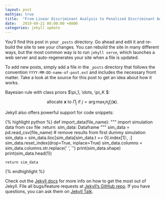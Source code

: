 ```yaml
---
layout: post
mathjax: true
title:  "From Linear Discriminant Analysis to Penalized Discriminant Analysis"
date:   2019-09-21 08:00:00 +0800
categories: jekyll update
---
```

You’ll find this post in your `_posts` directory. Go ahead and edit it and re-build the site to see your changes. You can rebuild the site in many different ways, but the most common way is to run `jekyll serve`, which launches a web server and auto-regenerates your site when a file is updated.

To add new posts, simply add a file in the `_posts` directory that follows the convention `YYYY-MM-DD-name-of-post.ext` and includes the necessary front matter. Take a look at the source for this post to get an idea about how it works.

Bayesian rule with class priors $\pi_1, \dots, \pi_K $:

$$
\text{allocate } \mathbf{x } \text{ to } \Pi_{j} \text{ if } j = \arg\max_i \pi_i f_i(\mathbf{x}) .
$$

Jekyll also offers powerful support for code snippets:

{% highlight python %}
def import_data(file_name):
    """
    import simulation data from csv file
    :return: sim_data: Dataframe
    """
    sim_data = pd.read_csv(file_name)
    # remove results from first dummy simulation
    sim_data = sim_data.iloc[sim_data[sim_data.t == 0].index[1]:, :]
    sim_data.reset_index(drop=True, inplace=True)
    sim_data.columns = sim_data.columns.str.replace(' ', '')
    print(sim_data.shape)
    print(sim_data.head(1))

    return sim_data
{% endhighlight %}

Check out the [Jekyll docs][jekyll-docs] for more info on how to get the most out of Jekyll. File all bugs/feature requests at [Jekyll’s GitHub repo][jekyll-gh]. If you have questions, you can ask them on [Jekyll Talk][jekyll-talk].

[jekyll-docs]: https://jekyllrb.com/docs/home
[jekyll-gh]:   https://github.com/jekyll/jekyll
[jekyll-talk]: https://talk.jekyllrb.com/
